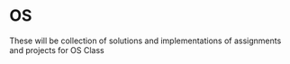 # OS

These will be collection of solutions and implementations of assignments and
projects for OS Class
